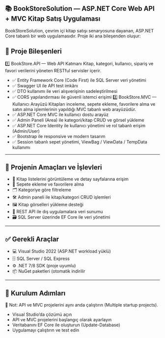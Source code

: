 ## 📚 BookStoreSolution — ASP.NET Core Web API + MVC Kitap Satış Uygulaması 
BookStoreSolution, çevrim içi kitap satışı senaryosuna dayanan, ASP.NET Core tabanlı bir web uygulamasıdır. Proje iki ana bileşenden oluşur:

## 🧩 Proje Bileşenleri
1️⃣ BookStore.API — Web API Katmanı
Kitap, kategori, kullanıcı, sipariş ve favori verilerini yöneten RESTful servisler içerir.
- ✅ Entity Framework Core (Code First) ile SQL Server veri yönetimi
- ✅ Swagger UI ile API test imkânı
- ✅ DTO kullanımı ile veri alışverişinin sadeleştirilmesi
- ✅ CORS yapılandırması ile güvenli istemci erişimi
2️⃣ BookStore.MVC — Kullanıcı Arayüzü
Kitapları inceleme, sepete ekleme, favorilere alma ve satın alma işlemlerinin yapıldığı MVC tabanlı web arayüzüdür.
- ✅ ASP.NET Core MVC ile kullanıcı dostu arayüz
- ✅ Admin Paneli (Area) ile kategori/kitap CRUD ve görsel yükleme
- ✅ ASP.NET Core Identity ile kullanıcı yönetimi ve rol tabanlı erişim (Admin/User)
- ✅ Bootstrap ile responsive ve modern tasarım
- ✅ Session tabanlı sepet yönetimi, ViewBag / ViewData / TempData kullanımı
---
## 🎯 Projenin Amaçları ve İşlevleri
- 📖 Kitap listelerini görüntüleme ve detay sayfalarına erişim
- 🛒 Sepete ekleme ve favorilere alma
- 🗂 Kategoriye göre filtreleme
- 🛠 Admin paneli ile kitap/kategori CRUD işlemleri
- 🖼 Kitap görselleri yükleme desteği
- 🔗 REST API ile dış uygulamalara veri sunumu
- 🗃 SQL Server üzerinde EF Core ile veri yönetimi
---
 ## ✅ Gerekli Araçlar
- 💻 Visual Studio 2022 (ASP.NET workload yüklü)
- 🗄 SQL Server / SQL Express
- ⚙️ .NET 7/8 SDK (proje uyumlu)
- 📦 NuGet paketleri (otomatik indirilir
---
## 🔧 Kurulum Adımları
📌 Not: API ve MVC projelerini aynı anda çalıştırın (Multiple startup projects).

- Visual Studio’da çözümü açın
- API ve MVC projelerini başlangıç olarak ayarlayın
- Veritabanını EF Core ile oluşturun (Update-Database)
- Uygulamayı çalıştırın ve test edin

